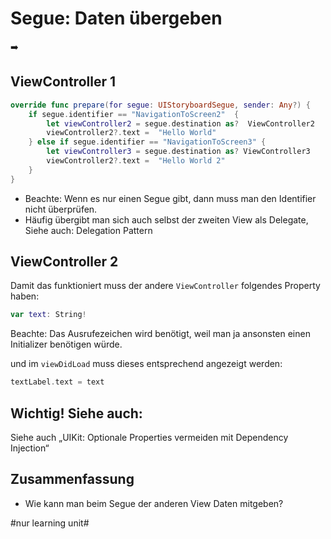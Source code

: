 # Segue: Daten übergeben
➡️

## ViewController 1
```swift
override func prepare(for segue: UIStoryboardSegue, sender: Any?) {
	if segue.identifier == "NavigationToScreen2"  {
		let viewController2 = segue.destination as?  ViewController2
		viewController2?.text =  "Hello World"
	} else if segue.identifier == "NavigationToScreen3" {
		let viewController3 = segue.destination as? ViewController3
		viewController2?.text =  "Hello World 2"
	}
}
```

- Beachte: Wenn es nur einen Segue gibt, dann muss man den Identifier nicht überprüfen.
- Häufig übergibt man sich auch selbst der zweiten View als Delegate, Siehe auch: Delegation Pattern

## ViewController 2

Damit das funktioniert muss der andere `ViewController` folgendes Property haben:

```swift
var text: String!
```

Beachte: Das Ausrufezeichen wird benötigt, weil man ja ansonsten einen Initializer benötigen würde.

und im `viewDidLoad` muss dieses entsprechend angezeigt werden:

```swift
textLabel.text = text
```

## Wichtig! Siehe auch:

Siehe auch „UIKit: Optionale Properties vermeiden mit Dependency Injection“


## Zusammenfassung
- Wie kann man beim Segue der anderen View Daten mitgeben?


#nur learning unit#